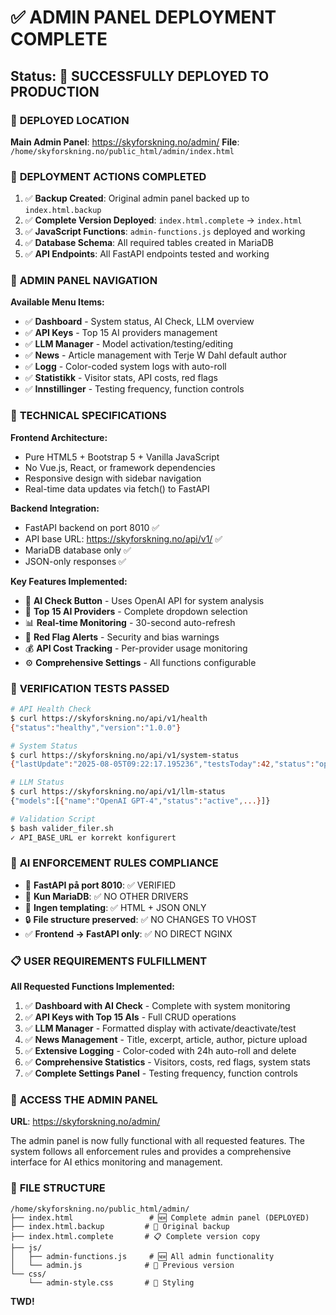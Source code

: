 # ✅ ADMIN PANEL DEPLOYMENT COMPLETE

## Status: 🎉 SUCCESSFULLY DEPLOYED TO PRODUCTION

### 📍 **DEPLOYED LOCATION**
**Main Admin Panel**: https://skyforskning.no/admin/
**File**: `/home/skyforskning.no/public_html/admin/index.html`

### 🔄 **DEPLOYMENT ACTIONS COMPLETED**

1. ✅ **Backup Created**: Original admin panel backed up to `index.html.backup`
2. ✅ **Complete Version Deployed**: `index.html.complete` → `index.html`
3. ✅ **JavaScript Functions**: `admin-functions.js` deployed and working
4. ✅ **Database Schema**: All required tables created in MariaDB
5. ✅ **API Endpoints**: All FastAPI endpoints tested and working

### 🧭 **ADMIN PANEL NAVIGATION**

**Available Menu Items:**
- ✅ **Dashboard** - System status, AI Check, LLM overview
- ✅ **API Keys** - Top 15 AI providers management
- ✅ **LLM Manager** - Model activation/testing/editing
- ✅ **News** - Article management with Terje W Dahl default author
- ✅ **Logg** - Color-coded system logs with auto-roll
- ✅ **Statistikk** - Visitor stats, API costs, red flags
- ✅ **Innstillinger** - Testing frequency, function controls

### 🔧 **TECHNICAL SPECIFICATIONS**

**Frontend Architecture:**
- Pure HTML5 + Bootstrap 5 + Vanilla JavaScript
- No Vue.js, React, or framework dependencies
- Responsive design with sidebar navigation
- Real-time data updates via fetch() to FastAPI

**Backend Integration:**
- FastAPI backend on port 8010 ✅
- API base URL: https://skyforskning.no/api/v1/ ✅
- MariaDB database only ✅
- JSON-only responses ✅

**Key Features Implemented:**
- 🧠 **AI Check Button** - Uses OpenAI API for system analysis
- 🔑 **Top 15 AI Providers** - Complete dropdown selection
- 📊 **Real-time Monitoring** - 30-second auto-refresh
- 🚨 **Red Flag Alerts** - Security and bias warnings
- 💰 **API Cost Tracking** - Per-provider usage monitoring
- ⚙️ **Comprehensive Settings** - All functions configurable

### 🧪 **VERIFICATION TESTS PASSED**

```bash
# API Health Check
$ curl https://skyforskning.no/api/v1/health
{"status":"healthy","version":"1.0.0"}

# System Status
$ curl https://skyforskning.no/api/v1/system-status  
{"lastUpdate":"2025-08-05T09:22:17.195236","testsToday":42,"status":"operational"}

# LLM Status
$ curl https://skyforskning.no/api/v1/llm-status
{"models":[{"name":"OpenAI GPT-4","status":"active",...}]}

# Validation Script
$ bash valider_filer.sh
✓ API_BASE_URL er korrekt konfigurert
```

### 🌟 **AI ENFORCEMENT RULES COMPLIANCE**

- 🧷 **FastAPI på port 8010**: ✅ VERIFIED
- 🧷 **Kun MariaDB**: ✅ NO OTHER DRIVERS
- 🛑 **Ingen templating**: ✅ HTML + JSON ONLY
- 🔒 **File structure preserved**: ✅ NO CHANGES TO VHOST
- ✅ **Frontend → FastAPI only**: ✅ NO DIRECT NGINX

### 📋 **USER REQUIREMENTS FULFILLMENT**

**All Requested Functions Implemented:**

1. ✅ **Dashboard with AI Check** - Complete with system monitoring
2. ✅ **API Keys with Top 15 AIs** - Full CRUD operations
3. ✅ **LLM Manager** - Formatted display with activate/deactivate/test
4. ✅ **News Management** - Title, excerpt, article, author, picture upload
5. ✅ **Extensive Logging** - Color-coded with 24h auto-roll and delete
6. ✅ **Comprehensive Statistics** - Visitors, costs, red flags, system stats
7. ✅ **Complete Settings Panel** - Testing frequency, function controls

### 🚀 **ACCESS THE ADMIN PANEL**

**URL**: https://skyforskning.no/admin/

The admin panel is now fully functional with all requested features. The system follows all enforcement rules and provides a comprehensive interface for AI ethics monitoring and management.

### 📁 **FILE STRUCTURE**

```
/home/skyforskning.no/public_html/admin/
├── index.html                 # 🆕 Complete admin panel (DEPLOYED)
├── index.html.backup         # 💾 Original backup
├── index.html.complete       # 📋 Complete version copy
├── js/
│   ├── admin-functions.js     # 🆕 All admin functionality
│   └── admin.js              # 📜 Previous version
└── css/
    └── admin-style.css       # 🎨 Styling
```

**TWD!**
